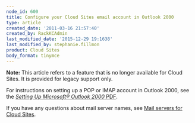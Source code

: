 ```yaml
---
node_id: 600
title: Configure your Cloud Sites email account in Outlook 2000
type: article
created_date: '2011-03-16 21:57:40'
created_by: RackKCAdmin
last_modified_date: '2015-12-29 19:1638'
last_modified_by: stephanie.fillmon
product: Cloud Sites
body_format: tinymce
---
```


**Note:** This article refers to a feature that is no longer available
for Cloud Sites. It is provided for legacy support only.

For instructions on setting up a POP or IMAP account in Outlook 2000,
see the [*Setting Up Microsoft&reg; Outlook 2000*
PDF](http://cdn.cloudfiles.rackspacecloud.com/c62652/Outlook-2000.pdf "http://cdn.cloudfiles.rackspacecloud.com/c62652/Outlook-2000.pdf").

If you have any questions about mail server names, see [Mail servers for
Cloud
Sites](http://www.rackspace.com/knowledge_center/article/mail-servers-for-cloud-sites).

